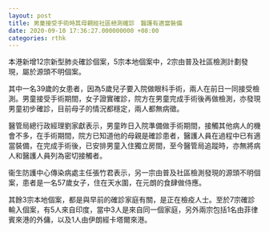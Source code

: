 ```yaml
---
layout: post
title: 男童接受手術時其母親經社區檢測確診　醫護有適當裝備
date: 2020-09-10 17:36:27.000000000 +08:00
categories: rthk
---
```


本港新增12宗新型肺炎確診個案，5宗本地個案中，2宗由普及社區檢測計劃發現，屬於源頭不明個案。

其中一名39歲的女患者，因為5歲兒子要入院做眼科手術，兩人在前日一同接受檢測。男童接受手術期間，女子證實確診，院方在男童完成手術後再做檢測，亦發現男童初步確診，目前母子的情況都穩定，兩人都無病徵。

醫管局總行政經理劉家獻表示，男童昨日入院準備做手術期間，接觸其他病人的機會不多，在手術期間，院方已知道他的母親是確診患者，醫護人員在過程中已有適當裝備，在完成手術後，已安排男童入住獨立房間，至今醫管局追蹤時，亦無將病人和醫護人員列為密切接觸者。

衞生防護中心傳染病處主任張竹君表示，另一宗由普及社區檢測發現的源頭不明個案，患者是一名57歲女子，住在天水圍，在元朗的食肆做侍應。

其餘3宗本地個案，都是與早前的確診家庭有關，是正在檢疫人士。至於7宗確診輸入個案，有5人來自印度，當中3人是來自同一個家庭，另外兩宗包括1名由菲律賓來港的外傭，以及1人由伊朗經卡塔爾來港。
